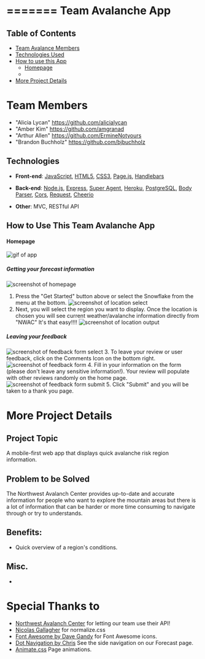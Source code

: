 
=======
**Team Avalanche App**
=======

## Table of Contents
* [Team Avalance Members](#)
* [Technologies Used](#technologies)
* [How to use this App](#how-to-use)
  * [Homepage](#homepage)
  * 
* [More Project Details](#details)

# <a name="team"></a>Team Members
* "Alicia Lycan" <https://github.com/alicialycan>
* "Amber Kim" <https://github.com/amgranad>
* "Arthur Allen" <https://github.com/ErmineNotyours>
* "Brandon Buchholz" <https://github.com/bjbuchholz>


## <a name="technologies"></a>Technologies
* **Front-end**: [JavaScript](https://developer.mozilla.org/en-US/docs/Web/JavaScript),  [HTML5](https://developer.mozilla.org/en-US/docs/Web/Guide/HTML/HTML5), [CSS3](https://developer.mozilla.org/en-US/docs/Web/CSS/CSS3), [Page.js](https://visionmedia.github.io/page.js/), [Handlebars](http://handlebarsjs.com/)

* **Back-end**: [Node.js](https://nodejs.org/en/),  [Express](https://www.npmjs.com/package/express), [Super Agent](https://www.npmjs.com/package/superagent), [Heroku](https://heroku.com/), [PostgreSQL](https://www.postgresql.org/), [Body Parser](https://www.npmjs.com/package/body-parser), [Cors](https://www.npmjs.com/package/cors), [Request](https://www.npmjs.com/package/request), [Cheerio](https://www.npmjs.com/package/cheerio)

* **Other**: MVC, RESTful API

## <a name="how-to-use"></a>How to Use This Team Avalanche App
#### <a name="homepage"></a>Homepage
![gif of app](# "Step 1a")
##### Getting your forecast information
![screenshot of homepage](images/homepage.png "Step 1")
1. Press the "Get Started" button above or select the Snowflake from the menu at the bottom.
![screenshot of location select](images/location-select.png "Step 2")
2. Next, you will select the region you want to display. Once the location is chosen you will see current weather/avalanche information directly from "NWAC" It's that easy!!!!
![screenshot of location output](images/location-output.png "Step 2")

##### Leaving your feedback
![screenshot of feedback form select](images/feedback-select.png "Step 3")
3. To leave your review or user feedback, click on the Comments Icon on the bottom right.
![screenshot of feedback form](images/form.png "Step 4")
4. Fill in your information on the form (please don't leave any sensitive information!). Your review will populate with other reviews randomly on the home page.
![screenshot of feedback form submit](images/submit.png "Step 5")
5. Click "Submit" and you will be taken to a thank you page.

# <a name="details"></a> More Project Details

## Project Topic
A mobile-first web app that displays quick avalanche risk region information.

## Problem to be Solved
The Northwest Avalanch Center provides up-to-date and accurate information for people who want to explore the mountain areas but there is a lot of information that can be harder or more time consuming to navigate through or try to understands.

## Benefits:
* Quick overview of a region's conditions.

## Misc.
* 

# Special Thanks to
* [Northwest Avalanch Center](https://www.nwac.us/) for letting our team use their API!
* [Nicolas Gallagher](https://github.com/necolas) for normalize.css
* [Font Awesome by Dave Gandy](http://fontawesome.io) for Font Awesome icons.
* [Dot Navigation by Chris](https://codepen.io/zuhloobie/pen/RaLJOK) See the side navigation on our Forecast page.
* [Animate.css](https://daneden.github.io/animate.css/) Page animations.
